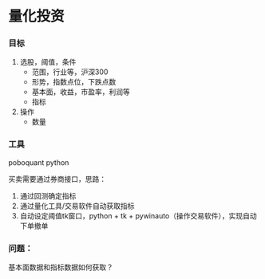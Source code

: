 
# 量化投资

### 目标
1. 选股，阈值，条件
   - 范围，行业等，沪深300
   - 形势，指数点位，下跌点数
   - 基本面，收益，市盈率，利润等
   - 指标
2. 操作
   - 数量

### 工具
poboquant
python


买卖需要通过券商接口，思路：
   1. 通过回测确定指标
   1. 通过量化工具/交易软件自动获取指标
   1. 自动设定阈值tk窗口，python + tk + pywinauto（操作交易软件），实现自动下单撤单


### 问题：
基本面数据和指标数据如何获取？


